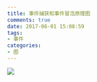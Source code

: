 ```yaml
---
title: 事件捕获和事件冒泡原理图
comments: true
date: 2017-06-01 15:08:59
tags:
- 事件
categories:
- 图
---
```

![](https://sfault-image.b0.upaiyun.com/411/331/4113314189-57204cdeb3c35)